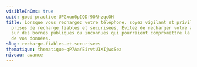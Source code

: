```yaml
---
visibleInCms: true
uuid: good-practice-UPGxun0pIQDf9ORhzqcOH
title: Lorsque vous rechargez votre téléphone, soyez vigilant et privilégiez des
  prises de recharge fiables et sécurisées. Évitez de recharger votre appareil
  sur des bornes publiques ou inconnues qui pourraient compromettre la sécurité
  de vos données.
slug: recharge-fiables-et-securisees
thematique: thematique-qP7AaYEirvtU1XIjwcSea
niveau: avance
---
```

